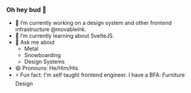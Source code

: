 ### Oh hey bud 👋

- 🔭 I’m currently working on a design system and other frontend infrastructure @movableink.
- 🌱 I’m currently learning about SvelteJS.
- 💬 Ask me about
  - Metal
  - Snowboarding
  - Design Systems
- 😄 Pronouns: He/Him/His
- ⚡ Fun fact: I'm self taught frontend engineer. I have a BFA: Furniture Design